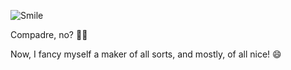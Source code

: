 ![Smile](https://i.pinimg.com/200x/c2/ba/56/c2ba5686755f1db5f1f46c72475b852f.jpg)

Compadre, no? 🤣🤣

Now,
I fancy myself a maker of all sorts, and mostly, of all nice! 😄

